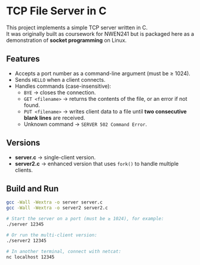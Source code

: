 # TCP File Server in C

This project implements a simple TCP server written in C.  
It was originally built as coursework for NWEN241 but is packaged here as a demonstration of **socket programming** on Linux.

## Features
- Accepts a port number as a command-line argument (must be ≥ 1024).
- Sends `HELLO` when a client connects.
- Handles commands (case-insensitive):
  - `BYE` → closes the connection.
  - `GET <filename>` → returns the contents of the file, or an error if not found.
  - `PUT <filename>` → writes client data to a file until **two consecutive blank lines** are received.
  - Unknown command → `SERVER 502 Command Error`.

## Versions
- **server.c** → single-client version.
- **server2.c** → enhanced version that uses `fork()` to handle multiple clients.

## Build and Run

```bash
gcc -Wall -Wextra -o server server.c
gcc -Wall -Wextra -o server2 server2.c

# Start the server on a port (must be ≥ 1024), for example:
./server 12345

# Or run the multi-client version:
./server2 12345

# In another terminal, connect with netcat:
nc localhost 12345
